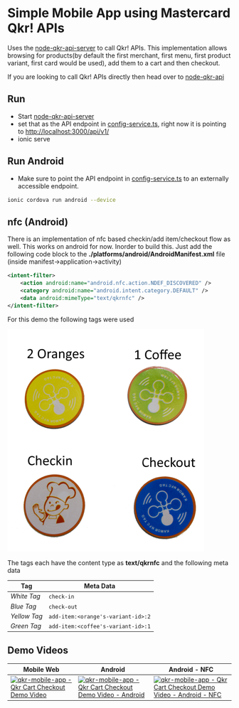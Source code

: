 # Simple Mobile App using Mastercard Qkr! APIs #
Uses the [node-qkr-api-server](https://github.com/perusworld/node-qkr-api-server) to call Qkr! APIs. This implementation allows browsing for products(by default the first merchant, first menu, first product variant, first card would be used), add them to a cart and then checkout.

If you are looking to call Qkr! APIs directly then head over to [node-qkr-api](https://github.com/perusworld/node-qkr-api)
 
## Run ##
 * Start [node-qkr-api-server](https://github.com/perusworld/node-qkr-api-server)
 * set that as the API endpoint in [config-service.ts](./src/providers/config-service/config-service.ts), right now it is pointing to [http://localhost:3000/api/v1/](http://localhost:3000/api/v1/)
 * ionic serve

## Run Android ##
 * Make sure to point the API endpoint in [config-service.ts](./src/providers/config-service/config-service.ts) to an externally accessible endpoint.
```bash
ionic cordova run android --device
```

## nfc (Android) ##
There is an implementation of nfc based checkin/add item/checkout flow as well. This works on android for now. Inorder to build this. Just add the following code block to the **./platforms/android/AndroidManifest.xml** file (inside manifest->application->activity)
```xml
<intent-filter>
    <action android:name="android.nfc.action.NDEF_DISCOVERED" />
    <category android:name="android.intent.category.DEFAULT" />
    <data android:mimeType="text/qkrnfc" />
</intent-filter>
```
For this demo the following tags were used 

[![qkr-mobile-app - nfc demo tags](./src/assets/img/tags.png)](./src/assets/img/tags.png)

The tags each have the content type as **text/qkrnfc** and the following meta data

Tag | Meta Data |
--- | --- |
*White Tag* | `check-in` |
*Blue Tag* | `check-out` |
*Yellow Tag* | `add-item:<orange's-variant-id>:2` |
*Green Tag* | `add-item:<coffee's-variant-id>:1` |

## Demo Videos ##

Mobile Web | Android | Android - NFC |
--- | --- | --- |
[![qkr-mobile-app - Qkr Cart Checkout Demo Video](https://img.youtube.com/vi/_RvluBW2K8s/3.jpg)](https://youtu.be/_RvluBW2K8s) | [![qkr-mobile-app - Qkr Cart Checkout Demo Video - Android](https://img.youtube.com/vi/8gjkrQB-j3M/2.jpg)](https://youtu.be/8gjkrQB-j3M) | [![qkr-mobile-app - Qkr Cart Checkout Demo Video - Android - NFC](https://img.youtube.com/vi/0lRlHb4ZSR8/2.jpg)](https://youtu.be/0lRlHb4ZSR8) |
